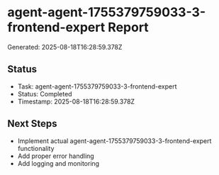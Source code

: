 # agent-agent-1755379759033-3-frontend-expert Report

Generated: 2025-08-18T16:28:59.378Z

## Status
- Task: agent-agent-1755379759033-3-frontend-expert
- Status: Completed
- Timestamp: 2025-08-18T16:28:59.378Z

## Next Steps
- Implement actual agent-agent-1755379759033-3-frontend-expert functionality
- Add proper error handling
- Add logging and monitoring
